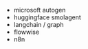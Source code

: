 - microsoft autogen
- huggingface smolagent
- langchain / graph
- flowwise
- n8n
<!--stackedit_data:
eyJoaXN0b3J5IjpbMTc0NzA3MzEwNCw2OTU5NTg1NDMsLTIwOD
g3NDY2MTIsOTU1NjMzNDI1LDgzNTM4MDk2OSwxNTgwMzA5Njk3
LDIxMjE2NzcxMjFdfQ==
-->